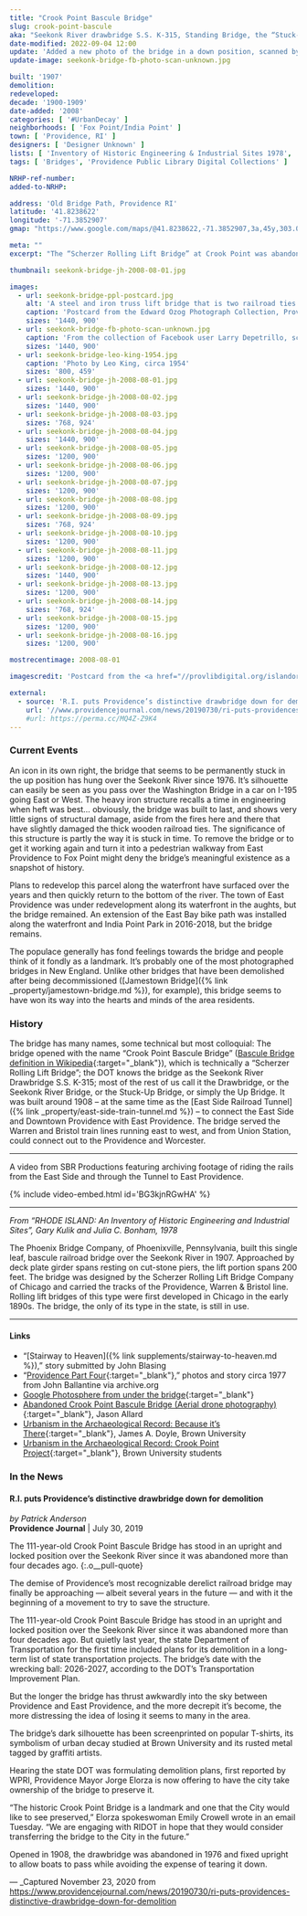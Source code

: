 ```yaml
---
title: "Crook Point Bascule Bridge"
slug: crook-point-bascule
aka: "Seekonk River drawbridge S.S. K-315, Standing Bridge, the “Stuck-up Bridge”"
date-modified: 2022-09-04 12:00
update: 'Added a new photo of the bridge in a down position, scanned by Facebook user Larry Depetrillo'
update-image: seekonk-bridge-fb-photo-scan-unknown.jpg

built: '1907'
demolition: 
redeveloped: 
decade: '1900-1909'
date-added: '2008'
categories: [ '#UrbanDecay' ]
neighborhoods: [ 'Fox Point/India Point' ]
town: [ 'Providence, RI' ]
designers: [ 'Designer Unknown' ]
lists: [ 'Inventory of Historic Engineering & Industrial Sites 1978', 'PPS Ten Most Endangered' ]
tags: [ 'Bridges', 'Providence Public Library Digital Collections' ]

NRHP-ref-number:
added-to-NRHP:

address: 'Old Bridge Path, Providence RI'
latitude: '41.8238622'
longitude: '-71.3852907'
gmap: "https://www.google.com/maps/@41.8238622,-71.3852907,3a,45y,303.03h,79.62t/data=!3m8!1e1!3m6!1sAF1QipMlk7krCpgNSVec1FizfIYWWUmv7ycq6FN3jOEj!2e10!3e11!6shttps:%2F%2Flh5.googleusercontent.com%2Fp%2FAF1QipMlk7krCpgNSVec1FizfIYWWUmv7ycq6FN3jOEj%3Dw203-h100-k-no-pi0-ya23.371279-ro-0-fo100!7i8704!8i4352"

meta: ""
excerpt: "The “Scherzer Rolling Lift Bridge” at Crook Point was abandoned in 1976 but once carried Providence, East Providence, Warren, & Bristol train lines"

thumbnail: seekonk-bridge-jh-2008-08-01.jpg

images:
  - url: seekonk-bridge-ppl-postcard.jpg
    alt: 'A steel and iron truss lift bridge that is two railroad ties wide and ever since 1976, stuck in the up position to allow boats to pass underneath and they travel up and down the Seekonk river'
    caption: 'Postcard from the Edward Ozog Photograph Collection, Providence Public Library'
    sizes: '1440, 900'
  - url: seekonk-bridge-fb-photo-scan-unknown.jpg
    caption: 'From the collection of Facebook user Larry Depetrillo, scanned from RI Annual Reports; date unknown'
    sizes: '1440, 900'
  - url: seekonk-bridge-leo-king-1954.jpg
    caption: 'Photo by Leo King, circa 1954'
    sizes: '800, 459'
  - url: seekonk-bridge-jh-2008-08-01.jpg
    sizes: '1440, 900'
  - url: seekonk-bridge-jh-2008-08-02.jpg
    sizes: '1440, 900'
  - url: seekonk-bridge-jh-2008-08-03.jpg
    sizes: '768, 924'
  - url: seekonk-bridge-jh-2008-08-04.jpg
    sizes: '1440, 900'
  - url: seekonk-bridge-jh-2008-08-05.jpg
    sizes: '1200, 900'
  - url: seekonk-bridge-jh-2008-08-06.jpg
    sizes: '1200, 900'
  - url: seekonk-bridge-jh-2008-08-07.jpg
    sizes: '1200, 900'
  - url: seekonk-bridge-jh-2008-08-08.jpg
    sizes: '1200, 900'
  - url: seekonk-bridge-jh-2008-08-09.jpg
    sizes: '768, 924'
  - url: seekonk-bridge-jh-2008-08-10.jpg
    sizes: '1200, 900'
  - url: seekonk-bridge-jh-2008-08-11.jpg
    sizes: '1200, 900'
  - url: seekonk-bridge-jh-2008-08-12.jpg
    sizes: '1440, 900'
  - url: seekonk-bridge-jh-2008-08-13.jpg
    sizes: '1200, 900'
  - url: seekonk-bridge-jh-2008-08-14.jpg
    sizes: '768, 924'
  - url: seekonk-bridge-jh-2008-08-15.jpg
    sizes: '1200, 900'
  - url: seekonk-bridge-jh-2008-08-16.jpg
    sizes: '1200, 900'

mostrecentimage: 2008-08-01

imagescredit: 'Postcard from the <a href="//provlibdigital.org/islandora/object/islandora%3A18026?solr_nav%5Bid%5D=98be77496b1046ab0dfe&solr_nav%5Bpage%5D=0&solr_nav%5Boffset%5D=3" target="_blank">Providence Public Library Digital Collection</a>, photo scan from Larry Depetrillo, and a photo by <a href="http://photos.nerail.org/showpic/?photo=2004051712391620075.jpg&amp;order=byyear&amp;page=8&amp;key=1954" target="_blank">Leo King</a>.'

external:
  - source: 'R.I. puts Providence’s distinctive drawbridge down for demolition, Providence Journal'
    url: '//www.providencejournal.com/news/20190730/ri-puts-providences-distinctive-drawbridge-down-for-demolition--poll'
    #url: https://perma.cc/MQ4Z-Z9K4
---
```


### Current Events

An icon in its own right, the bridge that seems to be permanently stuck in the up position has hung over the Seekonk River since 1976. It’s silhouette can easily be seen as you pass over the Washington Bridge in a car on I-195 going East or West. The heavy iron structure recalls a time in engineering when heft was best… obviously, the bridge was built to last, and shows very little signs of structural damage, aside from the fires here and there that have slightly damaged the thick wooden railroad ties. The significance of this structure is partly the way it is stuck in time. To remove the bridge or to get it working again and turn it into a pedestrian walkway from East Providence to Fox Point might deny the bridge’s meaningful existence as a snapshot of history.

Plans to redevelop this parcel along the waterfront have surfaced over the years and then quickly return to the bottom of the river. The town of East Providence was under  redevelopment along its waterfront in the aughts, but the bridge remained. An extension of the East Bay bike path was installed along the waterfront and India Point Park in 2016-2018, but the bridge remains. 

The populace generally has fond feelings towards the bridge and people think of it fondly as a landmark. It’s probably one of the most photographed bridges in New England. Unlike other bridges that have been demolished after being decommissioned ([Jamestown Bridge]({% link _property/jamestown-bridge.md %}), for example), this bridge seems to have won its way into the hearts and minds of the area residents.


### History

The bridge has many names, some technical but most colloquial: The bridge opened with the name “Crook Point Bascule Bridge” ([Bascule Bridge definition in Wikipedia](//en.wikipedia.org/wiki/Bascule_bridge){:target="_blank"}), which is technically a “Scherzer Rolling Lift Bridge”; the DOT knows the bridge as the Seekonk River Drawbridge S.S. K-315; most of the rest of us call it the Drawbridge, or the Seekonk River Bridge, or the Stuck-Up Bridge, or simply the Up Bridge. It was built around 1908 – at the same time as the [East Side Railroad Tunnel]({% link _property/east-side-train-tunnel.md %}) – to connect the East Side and Downtown Providence with East Providence. The bridge served the Warren and Bristol train lines running east to west, and from Union Station, could connect out to the Providence and Worcester.

***

A video from SBR Productions featuring archiving footage of riding the rails from the East Side and through the Tunnel to East Providence.

{% include video-embed.html id='BG3kjnRGwHA' %}

***

_From “RHODE ISLAND: An Inventory of Historic Engineering and Industrial Sites”, Gary Kulik and Julia C. Bonham, 1978_

The Phoenix Bridge Company, of Phoenixville, Pennsylvania, built this single leaf, bascule railroad bridge over the Seekonk River in 1907. Approached by deck plate girder spans resting on cut-stone piers, the lift portion spans 200 feet. The bridge was designed by the Scherzer Rolling Lift Bridge Company of Chicago and carried the tracks of the Providence, Warren & Bristol line. Rolling lift bridges of this type were first developed in Chicago in the early 1890s. The bridge, the only of its type in the state, is still in use. 

***

#### Links

+ “[Stairway to Heaven]({% link supplements/stairway-to-heaven.md %}),” story submitted by John Blasing
+ “[Providence Part Four](//web.archive.org/web/20130514121409/open.salon.com/blog/designanator/2008/08/10/providence_part_four){:target="_blank"},” photos and story circa 1977 from John Ballantine via archive.org
+ [Google Photosphere from under the bridge](//www.google.com/maps/@41.8239096,-71.3852582,3a,75y,184.69h,148.06t/data=!3m8!1e1!3m6!1sAF1QipMMD-Bp1m9kbVcnos_8Rf3bmMjPuWkcfAgKN_IZ!2e10!3e11!6shttps:%2F%2Flh5.googleusercontent.com%2Fp%2FAF1QipMMD-Bp1m9kbVcnos_8Rf3bmMjPuWkcfAgKN_IZ%3Dw203-h100-k-no-pi-0-ya284.9947-ro0-fo100!7i7680!8i3840){:target="_blank"}
+ [Abandoned Crook Point Bascule Bridge (Aerial drone photography)](//www.youtube.com/watch?v=jknNV0eKVss){:target="_blank"}, Jason Allard
+ [Urbanism in the Archaeological Record: Because it’s There](//www.brown.edu/Departments/Joukowsky_Institute/courses/urbanism/4700.html){:target="_blank"}, James A. Doyle, Brown University
+ [Urbanism in the Archaeological Record: Crook Point Project](//brown.edu/Departments/Joukowsky_Institute/courses/urbanism/3903.html){:target="_blank"}, Brown University students


### In the News

#### R.I. puts Providence’s distinctive drawbridge down for demolition

_by Patrick Anderson_  
**Providence Journal** | July 30, 2019 

The 111-year-old Crook Point Bascule Bridge has stood in an upright and locked position over the Seekonk River since it was abandoned more than four decades ago.
{:.o__pull-quote}

The demise of Providence’s most recognizable derelict railroad bridge may finally be approaching — albeit several years in the future — and with it the beginning of a movement to try to save the structure.

The 111-year-old Crook Point Bascule Bridge has stood in an upright and locked position over the Seekonk River since it was abandoned more than four decades ago. But quietly last year, the state Department of Transportation for the first time included plans for its demolition in a long-term list of state transportation projects. The bridge’s date with the wrecking ball: 2026-2027, according to the DOT’s Transportation Improvement Plan.

But the longer the bridge has thrust awkwardly into the sky between Providence and East Providence, and the more decrepit it’s become, the more distressing the idea of losing it seems to many in the area.

The bridge’s dark silhouette has been screenprinted on popular T-shirts, its symbolism of urban decay studied at Brown University and its rusted metal tagged by graffiti artists.

Hearing the state DOT was formulating demolition plans, first reported by WPRI, Providence Mayor Jorge Elorza is now offering to have the city take ownership of the bridge to preserve it.

“The historic Crook Point Bridge is a landmark and one that the City would like to see preserved,” Elorza spokeswoman Emily Crowell wrote in an email Tuesday. “We are engaging with RIDOT in hope that they would consider transferring the bridge to the City in the future.”

Opened in 1908, the drawbridge was abandoned in 1976 and fixed upright to allow boats to pass while avoiding the expense of tearing it down.

— _Captured November 23, 2020 from https://www.providencejournal.com/news/20190730/ri-puts-providences-distinctive-drawbridge-down-for-demolition
